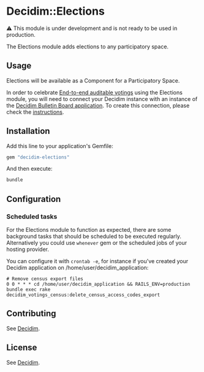 # Decidim::Elections

:warning: This module is under development and is not ready to be used in production.

The Elections module adds elections to any participatory space.

## Usage

Elections will be available as a Component for a Participatory Space.

In order to celebrate [End-to-end auditable votings](https://en.wikipedia.org/wiki/End-to-end_auditable_voting_systems) using the Elections module, you will need to connect your Decidim instance with an instance of the [Decidim Bulletin Board application](https://github.com/decidim/decidim-bulletin-board/). To create this connection, please check the [instructions](https://docs.decidim.org/en/services/elections_bulletin_board/).

## Installation

Add this line to your application's Gemfile:

```ruby
gem "decidim-elections"
```

And then execute:

```bash
bundle
```

## Configuration

### Scheduled tasks

For the Elections module to function as expected, there are some background tasks that should be scheduled to be executed regularly. Alternatively you could use `whenever` gem or the scheduled jobs of your hosting provider.

You can configure it with `crontab -e`, for instance if you've created your Decidim application on /home/user/decidim_application:
```
# Remove census export files
0 0 * * * cd /home/user/decidim_application && RAILS_ENV=production bundle exec rake decidim_votings_census:delete_census_access_codes_export
```


## Contributing

See [Decidim](https://github.com/decidim/decidim).

## License

See [Decidim](https://github.com/decidim/decidim).
